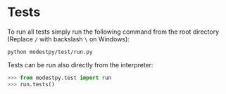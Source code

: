 # Tests

To run all tests simply run the following command from the root directory (Replace ``/`` with backslash ``\`` on Windows):

```
python modestpy/test/run.py
```

Tests can be run also directly from the interpreter:

```python
>>> from modestpy.test import run
>>> run.tests()
```
